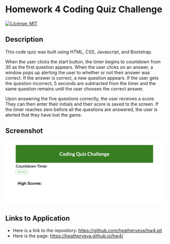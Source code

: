 # Homework 4 Coding Quiz Challenge

[![License: MIT](https://img.shields.io/badge/License-MIT-yellow.svg)](https://opensource.org/licenses/MIT)

## Description

This code quiz was built using HTML, CSS, Javascript, and Bootstrap.

When the user clicks the start button, the timer begins to countdown from 30 as the first question appears. When the user clicks on an answer, a window pops up alerting the user to whether or not their answer was correct. If the answer is correct, a new question appears. If the user gets the question incorrect, 5 seconds are subtracted from the timer and the same question remains until the user chooses the correct answer.

Upon answering the five questions correctly, the user receives a score. They can then enter their initials and their score is saved to the screen. If the timer reaches zero before all the questions are answered, the user is alerted that they have lost the game.

## Screenshot

![This is an image of the deployed coding quiz as it appears when the user first clicks on the link.](assets/codingquiz2.png)

## Links to Application

- Here is a link to the repository: https://github.com/heatherveva/hw4.git
- Here is the page: https://heatherveva.github.io/hw4/
